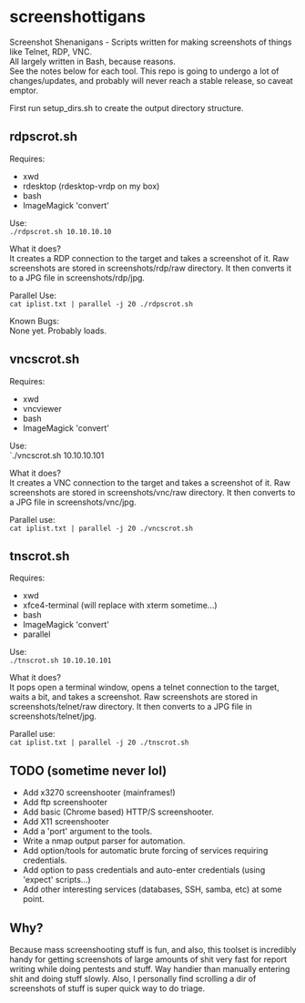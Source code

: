 # screenshottigans
Screenshot Shenanigans - Scripts written for making screenshots of things like Telnet, RDP, VNC.  
All largely written in Bash, because reasons.  
See the notes below for each tool. This repo is going to undergo a lot of changes/updates, and probably will never reach a stable release, so caveat emptor.

First run setup_dirs.sh to create the output directory structure.

## rdpscrot.sh  
Requires:  
- xwd  
- rdesktop (rdesktop-vrdp on my box)
- bash
- ImageMagick 'convert'

Use:  
`./rdpscrot.sh 10.10.10.10`

What it does?  
It creates a RDP connection to the target and takes a screenshot of it. Raw screenshots are stored in screenshots/rdp/raw directory. It then converts it to a JPG file in screenshots/rdp/jpg.

Parallel Use:  
`cat iplist.txt | parallel -j 20 ./rdpscrot.sh `

Known Bugs:  
None yet. Probably loads.

## vncscrot.sh  
Requires:  
- xwd  
- vncviewer  
- bash  
- ImageMagick 'convert'  

Use:  
`./vncscrot.sh 10.10.10.101  

What it does?  
It creates a VNC connection to the target and takes a screenshot of it. Raw screenshots are stored in screenshots/vnc/raw directory. It then converts to a JPG file in screenshots/vnc/jpg.  

Parallel use:   
`cat iplist.txt | parallel -j 20 ./vncscrot.sh `  

## tnscrot.sh  
Requires:  
- xwd  
- xfce4-terminal (will replace with xterm sometime...)  
- bash  
- ImageMagick 'convert'  
- parallel

Use:  
`./tnscrot.sh 10.10.10.101 `  

What it does?  
It pops open a terminal window, opens a telnet connection to the target, waits a bit, and takes a screenshot. Raw screenshots are stored in screenshots/telnet/raw directory. It then converts to a JPG file in screenshots/telnet/jpg.  

Parallel use:  
`cat iplist.txt | parallel -j 20 ./tnscrot.sh`

## TODO (sometime never lol)  
- Add x3270 screenshooter (mainframes!)  
- Add ftp screenshooter  
- Add basic (Chrome based) HTTP/S screenshooter.  
- Add X11 screenshooter  
- Add a 'port' argument to the tools.
- Write a nmap output parser for automation.
- Add option/tools for automatic brute forcing of services requiring credentials.  
- Add option to pass credentials and auto-enter credentials (using 'expect' scripts...)
- Add other interesting services (databases, SSH, samba, etc) at some point.

## Why?  
Because mass screenshooting stuff is fun, and also, this toolset is incredibly handy for getting screenshots of large amounts of shit very fast for report writing while doing pentests and stuff. Way handier than manually entering shit and doing stuff slowly. Also, I personally find scrolling a dir of screenshots of stuff is super quick way to do triage.
